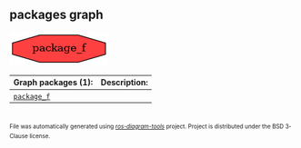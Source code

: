 <!--
File was automatically generated using 'ros-diagram-tools' project.
Project is distributed under the BSD 3-Clause license.
-->

## packages graph

[![package_f](package_f.png "package_f")](package_f.png)

| Graph packages (1): | Description: |
| ----------------------------------- | ------------ |
| [`package_f`](package_f.html) |  |


</br>
<font size="1">
File was automatically generated using <a href="https://github.com/anetczuk/ros-diagram-tools"><i>ros-diagram-tools</i></a> project.
Project is distributed under the BSD 3-Clause license.
</font>
